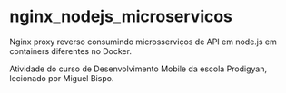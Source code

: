 # nginx_nodejs_microservicos

Nginx proxy reverso consumindo microsserviços de API em node.js em containers diferentes no Docker.

Atividade do curso de Desenvolvimento Mobile da escola Prodigyan, lecionado por Miguel Bispo.
